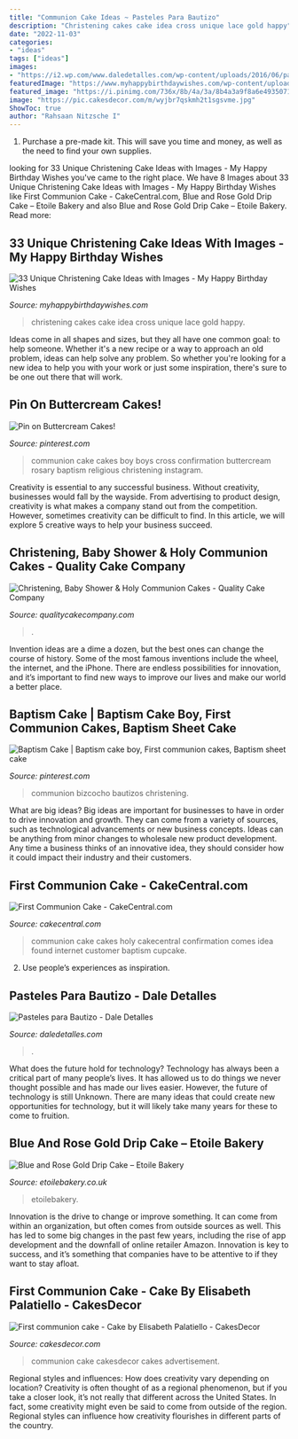 ```yaml
---
title: "Communion Cake Ideas ~ Pasteles Para Bautizo"
description: "Christening cakes cake idea cross unique lace gold happy"
date: "2022-11-03"
categories:
- "ideas"
tags: ["ideas"]
images:
- "https://i2.wp.com/www.daledetalles.com/wp-content/uploads/2016/06/pastel-para-bautizo6.jpg"
featuredImage: "https://www.myhappybirthdaywishes.com/wp-content/uploads/2016/09/great-idea-for-christening-cakes-for-girls.jpg"
featured_image: "https://i.pinimg.com/736x/8b/4a/3a/8b4a3a9f8a6e49350716178d550a1df4.jpg"
image: "https://pic.cakesdecor.com/m/wyjbr7qskmh2t1sgsvme.jpg"
ShowToc: true
author: "Rahsaan Nitzsche I"
---
```



1. Purchase a pre-made kit. This will save you time and money, as well as the need to find your own supplies.

	

		
looking for 33 Unique Christening Cake Ideas with Images - My Happy Birthday Wishes you've came to the right place. We have 8 Images about 33 Unique Christening Cake Ideas with Images - My Happy Birthday Wishes like First Communion Cake - CakeCentral.com, Blue and Rose Gold Drip Cake – Etoile Bakery and also Blue and Rose Gold Drip Cake – Etoile Bakery. Read more:
		
    
## 33 Unique Christening Cake Ideas With Images - My Happy Birthday Wishes

<img loading=lazy src="https://www.myhappybirthdaywishes.com/wp-content/uploads/2016/09/great-idea-for-christening-cakes-for-girls.jpg" onerror="this.onerror=null;this.src='https://tse2.mm.bing.net/th?id=OIP.4GkBBSdXgbq6K_tiDqAgzwHaLH&amp;pid=15.1';" alt="33 Unique Christening Cake Ideas with Images - My Happy Birthday Wishes">

_Source: myhappybirthdaywishes.com_

>christening cakes cake idea cross unique lace gold happy. 

	

Ideas come in all shapes and sizes, but they all have one common goal: to help someone. Whether it's a new recipe or a way to approach an old problem, ideas can help solve any problem. So whether you're looking for a new idea to help you with your work or just some inspiration, there's sure to be one out there that will work.

    
## Pin On Buttercream Cakes!

<img loading=lazy src="https://i.pinimg.com/736x/8b/4a/3a/8b4a3a9f8a6e49350716178d550a1df4.jpg" onerror="this.onerror=null;this.src='https://tse2.mm.bing.net/th?id=OIP.BzJjwxA_qjytUBWV1xNloQHaJ4&amp;pid=15.1';" alt="Pin on Buttercream Cakes!">

_Source: pinterest.com_

>communion cake cakes boy boys cross confirmation buttercream rosary baptism religious christening instagram. 

	

Creativity is essential to any successful business. Without creativity, businesses would fall by the wayside. From advertising to product design, creativity is what makes a company stand out from the competition. However, sometimes creativity can be difficult to find. In this article, we will explore 5 creative ways to help your business succeed.

    
## Christening, Baby Shower &amp; Holy Communion Cakes - Quality Cake Company

<img loading=lazy src="https://w2d8a5y9.stackpathcdn.com/wp-content/uploads/2017/09/new-baby-boy-cake-1030x982.jpg" onerror="this.onerror=null;this.src='https://tse4.mm.bing.net/th?id=OIP.mVeLDQVhKZkchT7Iko4RLAHaHD&amp;pid=15.1';" alt="Christening, Baby Shower &amp; Holy Communion Cakes - Quality Cake Company">

_Source: qualitycakecompany.com_

>. 

	

Invention ideas are a dime a dozen, but the best ones can change the course of history. Some of the most famous inventions include the wheel, the internet, and the iPhone. There are endless possibilities for innovation, and it’s important to find new ways to improve our lives and make our world a better place.

    
## Baptism Cake | Baptism Cake Boy, First Communion Cakes, Baptism Sheet Cake

<img loading=lazy src="https://i.pinimg.com/736x/c4/1c/b7/c41cb79acba57113ef28f959b6dc68fc.jpg" onerror="this.onerror=null;this.src='https://tse2.mm.bing.net/th?id=OIP.zECj18DsfY-8saSa2lIMuAHaNK&amp;pid=15.1';" alt="Baptism Cake | Baptism cake boy, First communion cakes, Baptism sheet cake">

_Source: pinterest.com_

>communion bizcocho bautizos christening. 

	

What are big ideas?
Big ideas are important for businesses to have in order to drive innovation and growth. They can come from a variety of sources, such as technological advancements or new business concepts. Ideas can be anything from minor changes to wholesale new product development. Any time a business thinks of an innovative idea, they should consider how it could impact their industry and their customers.

    
## First Communion Cake - CakeCentral.com

<img loading=lazy src="https://cdn001.cakecentral.com/gallery/2015/03/900_941845oYVd_first-communion-cake.jpg" onerror="this.onerror=null;this.src='https://tse1.mm.bing.net/th?id=OIP.QxGErdMvhvPGDYBgMe-sdAHaLH&amp;pid=15.1';" alt="First Communion Cake - CakeCentral.com">

_Source: cakecentral.com_

>communion cake cakes holy cakecentral confirmation comes idea found internet customer baptism cupcake. 

	

2. Use people’s experiences as inspiration.

    
## Pasteles Para Bautizo - Dale Detalles

<img loading=lazy src="https://i2.wp.com/www.daledetalles.com/wp-content/uploads/2016/06/pastel-para-bautizo6.jpg" onerror="this.onerror=null;this.src='https://tse3.mm.bing.net/th?id=OIP.sBNNrJYhI_eazzq_0JNoEgHaJZ&amp;pid=15.1';" alt="Pasteles para Bautizo - Dale Detalles">

_Source: daledetalles.com_

>. 

	

What does the future hold for technology?
Technology has always been a critical part of many people’s lives. It has allowed us to do things we never thought possible and has made our lives easier. However, the future of technology is still Unknown. There are many ideas that could create new opportunities for technology, but it will likely take many years for these to come to fruition.

    
## Blue And Rose Gold Drip Cake – Etoile Bakery

<img loading=lazy src="https://etoilebakery.co.uk/wp-content/uploads/2019/11/UNADJUSTEDNONRAW_thumb_b82b-953x1024.jpg" onerror="this.onerror=null;this.src='https://tse3.mm.bing.net/th?id=OIP.S-mvO1JPuHIQ7_1dekmANgHaH9&amp;pid=15.1';" alt="Blue and Rose Gold Drip Cake – Etoile Bakery">

_Source: etoilebakery.co.uk_

>etoilebakery. 

	

Innovation is the drive to change or improve something. It can come from within an organization, but often comes from outside sources as well. This has led to some big changes in the past few years, including the rise of app development and the downfall of online retailer Amazon. Innovation is key to success, and it’s something that companies have to be attentive to if they want to stay afloat.

    
## First Communion Cake - Cake By Elisabeth Palatiello - CakesDecor

<img loading=lazy src="https://pic.cakesdecor.com/m/wyjbr7qskmh2t1sgsvme.jpg" onerror="this.onerror=null;this.src='https://tse2.mm.bing.net/th?id=OIP.d0V-X9KtVp1ft8_YK58C3QHaM2&amp;pid=15.1';" alt="First communion cake - Cake by Elisabeth Palatiello - CakesDecor">

_Source: cakesdecor.com_

>communion cake cakesdecor cakes advertisement. 

	

Regional styles and influences: How does creativity vary depending on location?
Creativity is often thought of as a regional phenomenon, but if you take a closer look, it’s not really that different across the United States. In fact, some creativity might even be said to come from outside of the region. Regional styles can influence how creativity flourishes in different parts of the country.

